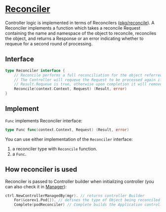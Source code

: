 # [Reconciler](https://pkg.go.dev/sigs.k8s.io/controller-runtime/pkg/reconcile)

Controller logic is implemented in terms of Reconcilers ([pkg/reconcile](https://pkg.go.dev/sigs.k8s.io/controller-runtime/pkg/reconcile)). A Reconciler implements a function which takes a reconcile Request containing the name and namespace of the object to reconcile, reconciles the object, and returns a Response or an error indicating whether to requeue for a second round of processing.


## Interface

```go
type Reconciler interface {
	// Reconcile performs a full reconciliation for the object referred to by the Request.
	// The Controller will requeue the Request to be processed again if an error is non-nil or
	// Result.Requeue is true, otherwise upon completion it will remove the work from the queue.
	Reconcile(context.Context, Request) (Result, error)
}
```

## Implement

`Func` implements Reconciler interface:

```go
type Func func(context.Context, Request) (Result, error)
```

You can use either implementation of the `Reconciler` interface:
1. a reconciler type with `Reconcile` function.
1. a `Func`.

## How reconciler is used
Reconciler is passed to Controller builder when initializing controller (you can also check it in [Manager](../manager/)):

```go
ctrl.NewControllerManagedBy(mgr). // returns controller Builder
    For(&corev1.Pod{}). // defines the type of Object being reconciled
    Complete(podReconciler) // Complete builds the Application controller, and return error
```
